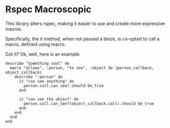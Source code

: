 # Rspec Macroscopic

This library alters rspec, making it easier to use and create more expressive macros.

Specifically, the it method, when not passed a block, is co-opted to call a macro, defined using macro.

Got it? Ok, well, here is an example.

    describe "Something cool" do
      macro "allows", :person, "to see", :object do |person_callback, object_callback|
        describe ":person" do
          it "can see anything" do
            person.call.can_see?.should be_true
          end

          it "can see the object" do
            person.call.can_see?(object_callback.call).should be_true
          end
        end
      end
    end